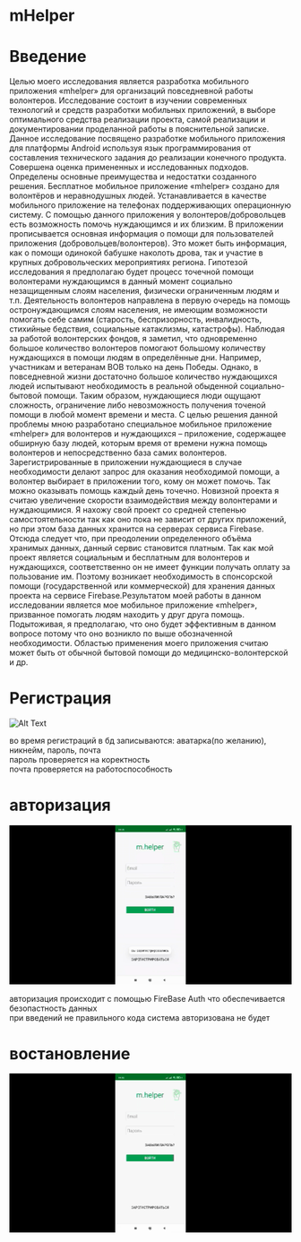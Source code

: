 # mHelper
# Введение
Целью моего исследования является разработка мобильного приложения «mhelper» для организаций повседневной работы волонтеров. Исследование состоит в изучении современных технологий и средств разработки мобильных приложений, в выборе оптимального средства реализации проекта, самой реализации и документировании проделанной работы в пояснительной записке. Данное исследование посвящено разработке мобильного приложения для платформы Android используя язык программирования от составления технического задания до реализации конечного продукта. Совершена оценка примененных и исследованных подходов. Определены основные преимущества и недостатки созданного решения. Бесплатное мобильное приложение «mhelper» создано для волонтёров и неравнодушных людей. Устанавливается в качестве мобильного приложение на телефонах поддерживающих операционную систему. С помощью данного приложения у волонтеров/добровольцев есть возможность помочь нуждающимся и их близким. В приложении прописывается основная информация о помощи для пользователей приложения (добровольцев/волонтеров). Это может быть информация, как о помощи одинокой бабушке наколоть дрова, так и участие в крупных добровольческих мероприятиях региона. 
Гипотезой исследования я предполагаю будет процесс точечной помощи волонтерами нуждающимся в данный момент социально незащищенным слоям населения, физически ограниченным людям и т.п. Деятельность волонтеров направлена в первую очередь на помощь остронуждающимся слоям населения, не имеющим возможности помогать себе самим (старость, беспризорность, инвалидность, стихийные бедствия, социальные катаклизмы, катастрофы). Наблюдая за работой волонтерских фондов, я заметил, что одновременно большое количество волонтеров помогают большому количеству нуждающихся в помощи людям в определённые дни. Например, участникам и ветеранам ВОВ только на день Победы. Однако, в повседневной жизни достаточно большое количество нуждающихся людей испытывают необходимость в реальной обыденной социально- бытовой помощи. Таким образом, нуждающиеся люди ощущают сложность, ограничение либо невозможность получения точеной помощи в любой момент времени и места. С целью решения данной проблемы мною разработано специальное мобильное приложение «mhelper» для волонтеров и нуждающихся – приложение, содержащее обширную базу людей, которым время от времени нужна помощь волонтеров и непосредственно база самих волонтеров. Зарегистрированные в приложении нуждающиеся в случае необходимости делают запрос для оказания необходимой помощи, а волонтер выбирает в приложении того, кому он может помочь. Так можно оказывать помощь каждый день точечно. Новизной проекта я считаю увеличение скорости взаимодействия между волонтерами и нуждающимися. Я нахожу свой проект со средней степенью самостоятельности так как оно пока не зависит от других приложений, но при этом база данных хранится на серверах сервиса Firebase. Отсюда следует что, при преодолении определенного объёма хранимых данных, данный сервис становится платным. Так как мой проект является социальным и бесплатным для волонтеров и нуждающихся, соответственно он не имеет функции получать оплату за пользование им.  Поэтому возникает необходимость в спонсорской помощи (государственной или коммерческой) для хранения данных проекта на сервисе Firebase.Результатом моей работы в данном исследовании является мое мобильное приложение «mhelper», призванное помогать людям находить у друг друга помощь. Подытоживая, я предполагаю, что оно будет эффективным в данном вопросе потому что оно возникло по выше обозначенной необходимости. Областью применения моего приложения считаю может быть от обычной бытовой помощи до медицинско-волонтерской и др.<br/>
 
# Регистрация
![Alt Text](register.gif)

во время регистраций в бд записываются: аватарка(по желанию), никнейм, пароль, почта<br/>
пароль проверяется на коректность<br/>
почта проверяется на работоспособность<br/>

 # авторизация
 
![Alt Text](авторизация.gif)

авторизация происходит с помощью FireBase  Auth что обеспечивается безопастность данных<br/>
при введений не правильного кода система авторизована не будет<br/>
 
 # востановление
 
![Alt Text](passwordRecover.gif)
